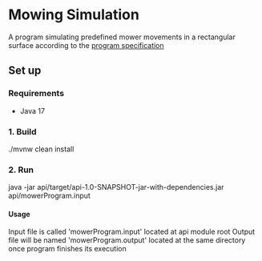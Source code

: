 # Mowing Simulation

A program simulating predefined mower movements in a rectangular surface according to the [program specification](specification.pdf)

## Set up

### Requirements
* Java 17

### 1. Build

./mvnw clean install

### 2. Run

java -jar api/target/api-1.0-SNAPSHOT-jar-with-dependencies.jar api/mowerProgram.input

#### Usage

Input file is called 'mowerProgram.input' located at api module root
Output file will be named 'mowerProgram.output' located at the same directory once program finishes its execution

